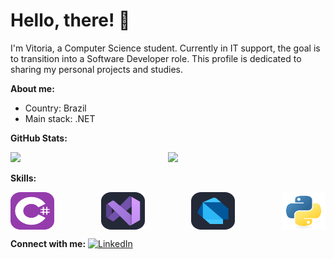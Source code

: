 # Hello, there! 👋

I'm Vitoria, a Computer Science student. Currently in IT support, the goal is to transition into a Software Developer role. This profile is dedicated to sharing my personal projects and studies.

**About me:**
- Country: Brazil
- Main stack: .NET

**GitHub Stats:**
<div style="display: flex;">
  
  <a href="https://github.com/anuraghazra/github-readme-stats" style="flex: 1;" >
    <img src="https://github-readme-stats.vercel.app/api?username=venicode&show_icons=true&theme=radical" />
  </a>
  <a href="https://github.com/anuraghazra/convoychat" style="flex: 1;" >
    <img src="https://github-readme-stats.vercel.app/api/top-langs?username=venicode&layout=compact&langs_count=8&theme=radical" width="420"/>
  </a>
</div>

**Skills:**
<div style="display: flex; justify-content: space-between;">
  <img height="60" width="70" src="https://github.com/tandpfun/skill-icons/blob/main/icons/CS.svg">
  <img height="60" width="70" src="https://github.com/tandpfun/skill-icons/blob/main/icons/VisualStudio-Dark.svg">
  <img height="60" width="70" src="https://github.com/tandpfun/skill-icons/blob/main/icons/Dart-Dark.svg">
  <img height="60" width="70" src="https://raw.githubusercontent.com/devicons/devicon/master/icons/python/python-original.svg">
</div>

**Connect with me:**
[![LinkedIn](https://img.shields.io/badge/-LinkedIn-%230077B5?style=for-the-badge&logo=linkedin&logoColor=white)](https://www.linkedin.com/in/venint/)
